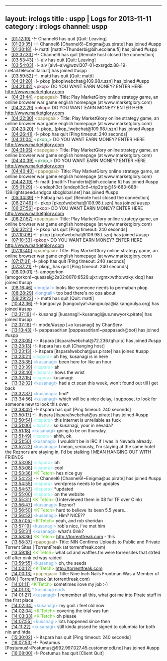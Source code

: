 
---
layout: irclogs
title : uspp | Logs for 2013-11-11
category : irclogs
channel: uspp
---
<li class="logitem"><a href="#01:12:19" name="01:12:19" class="time">[01:12:19]</a> -!- <span class="quit">Channel6</span> has quit [Quit: Leaving] </li>
<li class="logitem"><a href="#01:23:35" name="01:23:35" class="time">[01:23:35]</a> -!- <span class="join">Channel6</span> [Channel6!~Enigma@us.pirate] has joined #uspp </li>
<li class="logitem"><a href="#01:30:18" name="01:30:18" class="time">[01:30:18]</a> -!- <span class="join">matti</span> [matti!~Thunderbi@bih.ecolane.fi] has joined #uspp </li>
<li class="logitem"><a href="#02:37:33" name="02:37:33" class="time">[02:37:33]</a> -!- <span class="quit">Channel6</span> has quit [Remote host closed the connection] </li>
<li class="logitem"><a href="#03:53:43" name="03:53:43" class="time">[03:53:43]</a> -!- <span class="quit">alv</span> has quit [Quit: Leaving] </li>
<li class="logitem"><a href="#03:54:03" name="03:54:03" class="time">[03:54:03]</a> -!- <span class="join">alv</span> [alv!~alv@wzvl307-01-zxsrgdz.88-19-r.retail.telecomitalia.it] has joined #uspp </li>
<li class="logitem"><a href="#03:59:52" name="03:59:52" class="time">[03:59:52]</a> -!- <span class="quit">matti</span> has quit [Quit: matti] </li>
<li class="logitem"><a href="#04:21:28" name="04:21:28" class="time">[04:21:28]</a> -!- <span class="join">pkop</span> [pkop!webchat@109.98.t.szn] has joined #uspp </li>
<li class="logitem"><a href="#04:21:42" name="04:21:42" class="time">[04:21:42]</a> <span class="person" style="color:#51213a">&lt;pkop&gt;</span> DO YOU WANT EARN MONEY? ENTER HERE  <a href="http://www.marketglory.com/strategygame/luciyan06" target="_blank">http://www.marketglory.com</a> </li>
<li class="logitem"><a href="#04:21:44" name="04:21:44" class="time">[04:21:44]</a> <span class="person" style="color:#817e41">&lt;papegaai&gt;</span> Title: Play MarketGlory online strategy game, an online browser war game english homepage (at www.marketglory.com) </li>
<li class="logitem"><a href="#04:22:29" name="04:22:29" class="time">[04:22:29]</a> <span class="person" style="color:#51213a">&lt;pkop&gt;</span> DO YOU WANT EARN MONEY? ENTER HERE  <a href="http://www.marketglory.com/strategygame/luciyan06" target="_blank">http://www.marketglory.com</a> </li>
<li class="logitem"><a href="#04:22:30" name="04:22:30" class="time">[04:22:30]</a> <span class="person" style="color:#817e41">&lt;papegaai&gt;</span> Title: Play MarketGlory online strategy game, an online browser war game english homepage (at www.marketglory.com) </li>
<li class="logitem"><a href="#04:23:20" name="04:23:20" class="time">[04:23:20]</a> -!- <span class="join">pkop_</span> [pkop_!webchat@109.98.t.szn] has joined #uspp </li>
<li class="logitem"><a href="#04:26:41" name="04:26:41" class="time">[04:26:41]</a> -!- <span class="quit">pkop</span> has quit [Ping timeout: 240 seconds] </li>
<li class="logitem"><a href="#04:31:04" name="04:31:04" class="time">[04:31:04]</a> <span class="person" style="color:#207c3c">&lt;pkop_&gt;</span> DO YOU WANT EARN MONEY? ENTER HERE  <a href="http://www.marketglory.com/strategygame/luciyan06" target="_blank">http://www.marketglory.com</a> </li>
<li class="logitem"><a href="#04:31:05" name="04:31:05" class="time">[04:31:05]</a> <span class="person" style="color:#817e41">&lt;papegaai&gt;</span> Title: Play MarketGlory online strategy game, an online browser war game english homepage (at www.marketglory.com) </li>
<li class="logitem"><a href="#04:40:39" name="04:40:39" class="time">[04:40:39]</a> <span class="person" style="color:#207c3c">&lt;pkop_&gt;</span> DO YOU WANT EARN MONEY? ENTER HERE  <a href="http://www.marketglory.com/strategygame/luciyan06" target="_blank">http://www.marketglory.com</a> </li>
<li class="logitem"><a href="#04:40:40" name="04:40:40" class="time">[04:40:40]</a> <span class="person" style="color:#817e41">&lt;papegaai&gt;</span> Title: Play MarketGlory online strategy game, an online browser war game english homepage (at www.marketglory.com) </li>
<li class="logitem"><a href="#04:42:19" name="04:42:19" class="time">[04:42:19]</a> -!- <span class="join">matti</span> [matti!~Thunderbi@bih.ecolane.fi] has joined #uspp </li>
<li class="logitem"><a href="#05:01:29" name="05:01:29" class="time">[05:01:29]</a> -!- <span class="join">endeph3ct</span> [endeph3ct!~trip2trip@15-683-688-139.lightspeed.sndgca.sbcglobal.net] has joined #uspp </li>
<li class="logitem"><a href="#05:34:39" name="05:34:39" class="time">[05:34:39]</a> -!- <span class="quit">Fatbag</span> has quit [Remote host closed the connection] </li>
<li class="logitem"><a href="#06:27:49" name="06:27:49" class="time">[06:27:49]</a> -!- <span class="join">pkop</span> [pkop!webchat@109.98.t.szn] has joined #uspp </li>
<li class="logitem"><a href="#06:27:56" name="06:27:56" class="time">[06:27:56]</a> <span class="person" style="color:#51213a">&lt;pkop&gt;</span> DO YOU WANT EARN MONEY? ENTER HERE  <a href="http://www.marketglory.com/strategygame/luciyan06" target="_blank">http://www.marketglory.com</a> </li>
<li class="logitem"><a href="#06:27:57" name="06:27:57" class="time">[06:27:57]</a> <span class="person" style="color:#817e41">&lt;papegaai&gt;</span> Title: Play MarketGlory online strategy game, an online browser war game english homepage (at www.marketglory.com) </li>
<li class="logitem"><a href="#06:32:21" name="06:32:21" class="time">[06:32:21]</a> -!- <span class="quit">pkop</span> has quit [Ping timeout: 240 seconds] </li>
<li class="logitem"><a href="#07:10:08" name="07:10:08" class="time">[07:10:08]</a> -!- <span class="join">pkop</span> [pkop!webchat@109.98.t.szn] has joined #uspp </li>
<li class="logitem"><a href="#07:10:33" name="07:10:33" class="time">[07:10:33]</a> <span class="person" style="color:#51213a">&lt;pkop&gt;</span> DO YOU WANT EARN MONEY? ENTER HERE  <a href="http://www.marketglory.com/strategygame/luciyan06" target="_blank">http://www.marketglory.com</a> </li>
<li class="logitem"><a href="#07:10:40" name="07:10:40" class="time">[07:10:40]</a> <span class="person" style="color:#817e41">&lt;papegaai&gt;</span> Title: Play MarketGlory online strategy game, an online browser war game english homepage (at www.marketglory.com) </li>
<li class="logitem"><a href="#07:17:01" name="07:17:01" class="time">[07:17:01]</a> -!- <span class="quit">pkop</span> has quit [Ping timeout: 240 seconds] </li>
<li class="logitem"><a href="#07:37:21" name="07:37:21" class="time">[07:37:21]</a> -!- <span class="quit">pkop_</span> has quit [Ping timeout: 240 seconds] </li>
<li class="logitem"><a href="#08:09:01" name="08:09:01" class="time">[08:09:01]</a> -!- <span class="join">amogorkon</span> [amogorkon!~quassel@2a02:8070:8526:ujxr:vgmx:wtho:wzky:xlqq] has joined #uspp </li>
<li class="logitem"><a href="#08:16:46" name="08:16:46" class="time">[08:16:46]</a> <span class="person" style="color:#6494e1">&lt;longtail&gt;</span> looks like someone needs to permaban pkop </li>
<li class="logitem"><a href="#08:28:29" name="08:28:29" class="time">[08:28:29]</a> <span class="person" style="color:#6494e1">&lt;longtail&gt;</span> too bad there's no ops about </li>
<li class="logitem"><a href="#09:29:22" name="09:29:22" class="time">[09:29:22]</a> -!- <span class="quit">matti</span> has quit [Quit: matti] </li>
<li class="logitem"><a href="#10:42:36" name="10:42:36" class="time">[10:42:36]</a> -!- <span class="join">kangoulya</span> [kangoulya!~kangoulya@iz.kangoulya.org] has joined #uspp </li>
<li class="logitem"><a href="#12:37:16" name="12:37:16" class="time">[12:37:16]</a> -!- <span class="join">kusanagi</span> [kusanagi!~kusanagi@us.newyork.pirate] has joined #uspp </li>
<li class="logitem"><a href="#12:37:16" name="12:37:16" class="time">[12:37:16]</a> -!- mode/<span class="mode">#uspp</span> [+o kusanagi] by ChanServ </li>
<li class="logitem"><a href="#13:13:43" name="13:13:43" class="time">[13:13:43]</a> -!- <span class="join">pappasadrian</span> [pappasadrian!~pappasadr@bot] has joined #uspp </li>
<li class="logitem"><a href="#13:23:05" name="13:23:05" class="time">[13:23:05]</a> -!- <span class="join">itspara</span> [itspara!webchat@72.236.tqh.xlp] has joined #uspp </li>
<li class="logitem"><a href="#13:23:13" name="13:23:13" class="time">[13:23:13]</a> -!- <span class="quit">itspara</span> has quit [Changing host] </li>
<li class="logitem"><a href="#13:23:13" name="13:23:13" class="time">[13:23:13]</a> -!- <span class="join">itspara</span> [itspara!webchat@us.pirate] has joined #uspp </li>
<li class="logitem"><a href="#13:23:21" name="13:23:21" class="time">[13:23:21]</a> <span class="person" style="color:#7deee6">&lt;itspara&gt;</span> oh hey, kusanagi is in here </li>
<li class="logitem"><a href="#13:23:35" name="13:23:35" class="time">[13:23:35]</a> <span class="person" style="color:#6aace3">&lt;kusanagi&gt;</span> been here for like an hour </li>
<li class="logitem"><a href="#13:23:39" name="13:23:39" class="time">[13:23:39]</a> <span class="person" style="color:#7deee6">&lt;itspara&gt;</span> ah </li>
<li class="logitem"><a href="#13:28:40" name="13:28:40" class="time">[13:28:40]</a> <span class="person" style="color:#7deee6">&lt;itspara&gt;</span> hows the wrist </li>
<li class="logitem"><a href="#13:32:15" name="13:32:15" class="time">[13:32:15]</a> <span class="person" style="color:#7deee6">&lt;itspara&gt;</span> kusanagi:  </li>
<li class="logitem"><a href="#13:32:32" name="13:32:32" class="time">[13:32:32]</a> <span class="person" style="color:#6aace3">&lt;kusanagi&gt;</span> had a ct scan this week, won't found out till i get back </li>
<li class="logitem"><a href="#13:32:37" name="13:32:37" class="time">[13:32:37]</a> <span class="person" style="color:#6aace3">&lt;kusanagi&gt;</span> find* </li>
<li class="logitem"><a href="#13:34:56" name="13:34:56" class="time">[13:34:56]</a> <span class="person" style="color:#6aace3">&lt;kusanagi&gt;</span> which will be a nice delay, i suppose, to look for someone new to look this over. </li>
<li class="logitem"><a href="#13:38:42" name="13:38:42" class="time">[13:38:42]</a> -!- <span class="quit">itspara</span> has quit [Ping timeout: 240 seconds] </li>
<li class="logitem"><a href="#13:50:17" name="13:50:17" class="time">[13:50:17]</a> -!- <span class="join">itspara</span> [itspara!webchat@us.pirate] has joined #uspp </li>
<li class="logitem"><a href="#13:50:54" name="13:50:54" class="time">[13:50:54]</a> <span class="person" style="color:#7deee6">&lt;itspara&gt;</span> this internet is unreliable as fuck </li>
<li class="logitem"><a href="#13:51:00" name="13:51:00" class="time">[13:51:00]</a> <span class="person" style="color:#7deee6">&lt;itspara&gt;</span> so kusanagi, your in nevada? </li>
<li class="logitem"><a href="#13:51:18" name="13:51:18" class="time">[13:51:18]</a> <span class="person" style="color:#6aace3">&lt;kusanagi&gt;</span> going to be on thursday. </li>
<li class="logitem"><a href="#13:51:49" name="13:51:49" class="time">[13:51:49]</a> <span class="person" style="color:#7deee6">&lt;itspara&gt;</span> ahhh, ok.  </li>
<li class="logitem"><a href="#13:51:50" name="13:51:50" class="time">[13:51:50]</a> <span class="person" style="color:#6aace3">&lt;kusanagi&gt;</span> I wouldn't be in IRC if I was in Nevada already. </li>
<li class="logitem"><a href="#13:52:22" name="13:52:22" class="time">[13:52:22]</a> <span class="person" style="color:#6aace3">&lt;kusanagi&gt;</span> I mean, seriously, I'm staying at the same hotel the Reznors are staying in, I'd be stalking I MEAN HANGING OUT WITH FRIENDS </li>
<li class="logitem"><a href="#13:53:08" name="13:53:08" class="time">[13:53:08]</a> <span class="person" style="color:#7deee6">&lt;itspara&gt;</span> oh </li>
<li class="logitem"><a href="#13:53:08" name="13:53:08" class="time">[13:53:08]</a> <span class="person" style="color:#7deee6">&lt;itspara&gt;</span> cool </li>
<li class="logitem"><a href="#13:53:36" name="13:53:36" class="time">[13:53:36]</a> <span class="person" style="color:#4fc910">&lt;K`Tetch&gt;</span> hes nice guy </li>
<li class="logitem"><a href="#13:54:23" name="13:54:23" class="time">[13:54:23]</a> -!- <span class="join">Channel6</span> [Channel6!~Enigma@us.pirate] has joined #uspp </li>
<li class="logitem"><a href="#13:54:55" name="13:54:55" class="time">[13:54:55]</a> <span class="person" style="color:#7deee6">&lt;itspara&gt;</span> wordpress needs to be updates </li>
<li class="logitem"><a href="#13:54:57" name="13:54:57" class="time">[13:54:57]</a> <span class="person" style="color:#7deee6">&lt;itspara&gt;</span>  *updated </li>
<li class="logitem"><a href="#13:55:00" name="13:55:00" class="time">[13:55:00]</a> <span class="person" style="color:#7deee6">&lt;itspara&gt;</span> on the website </li>
<li class="logitem"><a href="#13:55:31" name="13:55:31" class="time">[13:55:31]</a> <span class="person" style="color:#4fc910">&lt;K`Tetch&gt;</span> (I interviewed them in 08 for TF over Oink) </li>
<li class="logitem"><a href="#13:56:47" name="13:56:47" class="time">[13:56:47]</a> <span class="person" style="color:#6aace3">&lt;kusanagi&gt;</span> Reznor? </li>
<li class="logitem"><a href="#13:56:50" name="13:56:50" class="time">[13:56:50]</a> <span class="person" style="color:#4fc910">&lt;K`Tetch&gt;</span> hard to believe its been 5.5 years... </li>
<li class="logitem"><a href="#13:56:52" name="13:56:52" class="time">[13:56:52]</a> <span class="person" style="color:#6aace3">&lt;kusanagi&gt;</span> Him? NICE?? </li>
<li class="logitem"><a href="#13:57:05" name="13:57:05" class="time">[13:57:05]</a> <span class="person" style="color:#4fc910">&lt;K`Tetch&gt;</span> yeah, and rob sheridan </li>
<li class="logitem"><a href="#13:57:19" name="13:57:19" class="time">[13:57:19]</a> <span class="person" style="color:#6aace3">&lt;kusanagi&gt;</span> rob's nice, i've met him </li>
<li class="logitem"><a href="#13:58:31" name="13:58:31" class="time">[13:58:31]</a> <span class="person" style="color:#6aace3">&lt;kusanagi&gt;</span> what's 0ink? </li>
<li class="logitem"><a href="#13:58:36" name="13:58:36" class="time">[13:58:36]</a> <span class="person" style="color:#4fc910">&lt;K`Tetch&gt;</span> <a href="http://torrentfreak.com/nin-confirms-bittorrent-uploads-080305/" target="_blank">http://torrentfreak.com</a> - this </li>
<li class="logitem"><a href="#13:58:37" name="13:58:37" class="time">[13:58:37]</a> <span class="person" style="color:#817e41">&lt;papegaai&gt;</span> Title: NIN Confirms Uploads to Public and Private Torrent Sites | TorrentFreak (at torrentfreak.com) </li>
<li class="logitem"><a href="#13:59:18" name="13:59:18" class="time">[13:59:18]</a> <span class="person" style="color:#4fc910">&lt;K`Tetch&gt;</span> what.cd and waffles.fm were torrensites that strted off after oink.cd was raided </li>
<li class="logitem"><a href="#13:59:55" name="13:59:55" class="time">[13:59:55]</a> <span class="person" style="color:#6aace3">&lt;kusanagi&gt;</span> oh, the seeds </li>
<li class="logitem"><a href="#14:00:12" name="14:00:12" class="time">[14:00:12]</a> <span class="person" style="color:#4fc910">&lt;K`Tetch&gt;</span> <a href="http://torrentfreak.com/nine-inch-nails-frontman-was-a-member-of-oink-071031/" target="_blank">http://torrentfreak.com</a> </li>
<li class="logitem"><a href="#14:00:13" name="14:00:13" class="time">[14:00:13]</a> <span class="person" style="color:#817e41">&lt;papegaai&gt;</span> Title: Nine Inch Nails Frontman Was a Member of OiNK | TorrentFreak (at torrentfreak.com) </li>
<li class="logitem"><a href="#14:01:11" name="14:01:11" class="time">[14:01:11]</a> <span class="person" style="color:#4fc910">&lt;K`Tetch&gt;</span> sometimes ilove my job :-) </li>
<li class="logitem"><a href="#14:01:13" name="14:01:13" class="time">[14:01:13]</a> <span class="person" style="color:#6aace3">* kusanagi nods</span> </li>
<li class="logitem"><a href="#14:01:27" name="14:01:27" class="time">[14:01:27]</a> <span class="person" style="color:#6aace3">&lt;kusanagi&gt;</span> I remember all this, what got me into Pirate stuff in the first place </li>
<li class="logitem"><a href="#14:02:04" name="14:02:04" class="time">[14:02:04]</a> <span class="person" style="color:#6aace3">&lt;kusanagi&gt;</span> my god. i feel old now </li>
<li class="logitem"><a href="#14:02:04" name="14:02:04" class="time">[14:02:04]</a> <span class="person" style="color:#4fc910">&lt;K`Tetch&gt;</span> covering the trial was fun </li>
<li class="logitem"><a href="#14:03:33" name="14:03:33" class="time">[14:03:33]</a> <span class="person" style="color:#4fc910">&lt;K`Tetch&gt;</span> oh please </li>
<li class="logitem"><a href="#14:07:55" name="14:07:55" class="time">[14:07:55]</a> <span class="person" style="color:#6aace3">&lt;kusanagi&gt;</span> lots happened since then </li>
<li class="logitem"><a href="#14:11:22" name="14:11:22" class="time">[14:11:22]</a> <span class="person" style="color:#6aace3">&lt;kusanagi&gt;</span> still kinda pissed he signed to columbia for both nin and htda </li>
<li class="logitem"><a href="#15:30:02" name="15:30:02" class="time">[15:30:02]</a> -!- <span class="quit">itspara</span> has quit [Ping timeout: 240 seconds] </li>
<li class="logitem"><a href="#16:07:53" name="16:07:53" class="time">[16:07:53]</a> -!- <span class="join">Postumus</span> [Postumus!~Postumus@992.997.027.45.customer.cdi.no] has joined #uspp </li>
<li class="logitem"><a href="#16:08:00" name="16:08:00" class="time">[16:08:00]</a> -!- <span class="quit">Postumus</span> has quit [Client Quit] </li>


